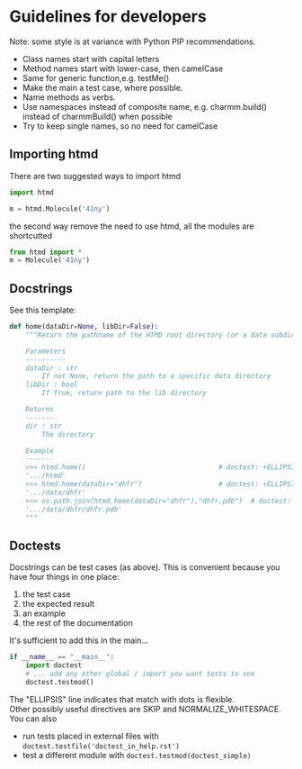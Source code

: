 Guidelines for developers
=========================

Note: some style is at variance with Python PIP recommendations.
 
* Class names start with capital letters
* Method names start with lower-case, then camelCase
* Same for generic function,e.g.   testMe()
* Make the main a test case, where possible. 
* Name methods as verbs.
* Use namespaces instead of composite name, e.g. charmm.build() instead of charmmBuild() when possible
* Try to keep single names, so no need for camelCase


Importing htmd
--------------

There are two suggested ways to import htmd

```python
import htmd

m = htmd.Molecule('41ny')
```
the second way remove the need to use htmd, all the modules are shortcutted

```python
from htmd import *
m = Molecule('41ny')
```


Docstrings
----------

See this template:


```python
def home(dataDir=None, libDir=False):
    """Return the pathname of the HTMD root directory (or a data subdirectory).

    Parameters
    ----------
    dataDir : str
        If not None, return the path to a specific data directory
    libDir : bool
        If True, return path to the lib directory

    Returns
    -------
    dir : str
        The directory 

    Example
    -------
    >>> htmd.home()                                 # doctest: +ELLIPSIS
    '.../htmd'
    >>> htmd.home(dataDir="dhfr")                   # doctest: +ELLIPSIS
    '.../data/dhfr'
    >>> os.path.join(htmd.home(dataDir="dhfr"),"dhfr.pdb")  # doctest: +ELLIPSIS
    '.../data/dhfr/dhfr.pdb'
    """

```


Doctests
--------

Docstrings can be test cases (as above). This is convenient because you have four 
things in one place: 

 1. the test case
 2. the expected result
 3. an example
 4. the rest of the documentation

It's sufficient to add this in the main...
 
```python
if __name__ == "__main__":
    import doctest
    # ... add any other global / import you want tests to see
    doctest.testmod()
```

The "ELLIPSIS" line indicates that match with dots is flexible.   
Other possibly useful directives are SKIP and NORMALIZE_WHITESPACE. You can also

  * run tests placed in external files with `doctest.testfile('doctest_in_help.rst')`
  * test a different module with `doctest.testmod(doctest_simple)`

